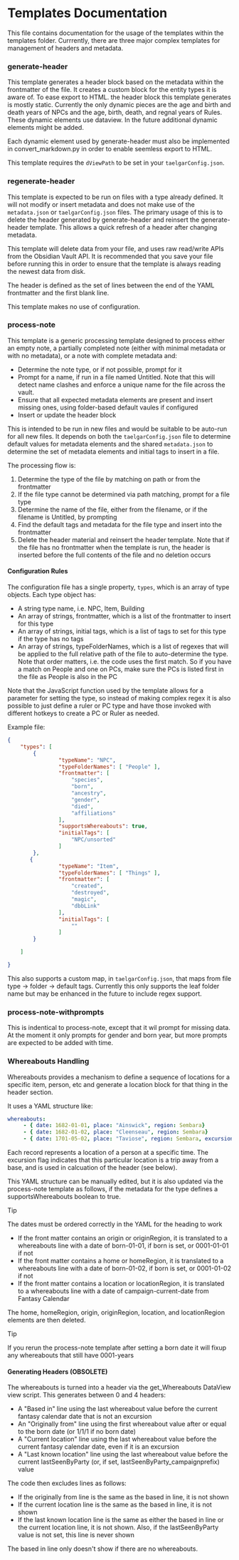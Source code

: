 # Templates Documentation

This file contains documentation for the usage of the templates within the templates folder. Currrently, there are three major complex templates for management of headers and metadata.

### generate-header
This template generates a header block based on the metadata within the frontmatter of the file. It creates a custom block for the entity types it is aware of. To ease export to HTML. the header block this template generates is mostly static. Currently the only dynamic pieces are the age and birth and death years of NPCs and the age, birth, death, and regnal years of Rules. These dynamic elements use dataview. In the future additional dynamic elements might be added.

Each dynamic element used by generate-header must also be implemented in convert_markdown.py in order to enable seemless export to HTML.

This template requires the `dViewPath` to be set in your `taelgarConfig.json`. 

### regenerate-header
This template is expected to be run on files with a type already defined. It will not modify or insert metadata and does not make use of the `metadata.json` or `taelgarConfig.json` files. The primary usage of this is to delete the header generated by generate-header and reinsert the generate-header template. This allows a quick refresh of a header after changing metadata.

This template will delete data from your file, and uses raw read/write APIs from the Obsidian Vault API. It is recommended that you save your file before running this in order to ensure that the template is always reading the newest data from disk.

The header is defined as the set of lines between the end of the YAML frontmatter and the first blank line.

This template makes no use of configuration. 

### process-note
This template is a generic processing template designed to process either an empty note, a partially completed note (either with minimal metadata or with no metadata), or a note with complete metadata and:

* Determine the note type, or if not possible, prompt for it
* Prompt for a name, if run in a file named Untitled. Note that this will detect name clashes and enforce a unique name for the file across the vault.
* Ensure that all expected metadata elements are present and insert missing ones, using folder-based default vaules if configured
* Insert or update the header block

This is intended to be run in new files and would be suitable to be auto-run for all new files. It depends on both the `taelgarConfig.json` file to determine default values for metadata elements and the shared `metadata.json` to determine the set of metadata elements and initial tags to insert in a file.

The processing flow is:
1. Determine the type of the file by matching on path or from the frontmatter
2. If the file type cannot be determined via path matching, prompt for a file type
3. Determine the name of the file, either from the filename, or if the filename is Untitled, by prompting
4. Find the default tags and metadata for the file type and insert into the frontmatter
5. Delete the header material and reinsert the header template. Note that if the file has no frontmatter when the template is run, the header is inserted before the full contents of the file and no deletion occurs

#### Configuration Rules

The configuration file has a single property, `types`, which is an array of type objects. Each type object has:
* A string type name, i.e. NPC, Item, Building
* An array of strings, frontmatter, which is a list of the frontmatter to insert for this type
* An array of strings, initial tags, which is a list of tags to set for this type if the type has no tags
* An array of strings, typeFolderNames, which is a list of regexes that will be applied to the full relative path of the file to auto-determine the type. Note that order matters, i.e. the code uses the first match. So if you have a match on People and one on PCs, make sure the PCs is listed first in the file as People is also in the PC 

Note that the JavaScript function used by the template allows for a parameter for setting the type, so instead of making complex regex it is also possible to just define a ruler or PC type and have those invoked with different hotkeys to create a PC or Ruler as needed.

Example file:
```json
{
    "types": [
        {
                "typeName": "NPC",
                "typeFolderNames": [ "People" ],
                "frontmatter": [
                    "species",
                    "born",
                    "ancestry",
                    "gender",
                    "died",                    
                    "affiliations"
                ],      
                "supportsWhereabouts": true,
                "initialTags": [
                    "NPC/unsorted"
                ]            
        },
       {
                "typeName": "Item",
                "typeFolderNames": [ "Things" ],
                "frontmatter": [
                    "created",
                    "destroyed",
                    "magic",
                    "dbbLink"
                ],      
                "initialTags": [
                    ""
                ]            
        }

    ]

}
```

This also supports a custom map, in `taelgarConfig.json`, that maps from file type -> folder -> default tags. Currently this only supports the leaf folder name but may be enhanced in the future to include regex support.

### process-note-withprompts
This is indentical to process-note, except that it wil prompt for missing data. At the moment it only prompts for gender and born year, but more prompts are expected to be added with time.

### Whereabouts Handling

Whereabouts provides a mechanism to define a sequence of locations for a specific item, person, etc and generate a location block for that thing in the header section.

It uses a YAML structure like:

```YAML
whereabouts:
     - { date: 1682-01-01, place: "Ainswick", region: Sembara}
     - { date: 1682-01-02, place: "Cleenseau", region: Sembara}
     - { date: 1701-05-02, place: "Taviose", region: Sembara, excursion: true}
```

Each record represents a location of a person at a specific time. The excursion flag indicates that this particular location is a trip away from a base, and is used in calcuation of the header (see below).

This YAML structure can be manually edited, but it is also updated via the process-note template as follows, if the metadata for the type defines a supportsWhereabouts boolean to true.

>[!Tip] 
>The dates must be ordered correctly in the YAML for the heading to work

* If the front matter contains an origin or originRegion, it is translated to a whereabouts line with a date of born-01-01, if born is set, or 0001-01-01 if not
* If the front matter contains a home or homeRegion, it is translated to a whereabouts line with a date of born-01-02, if born is set, or 0001-01-02 if not
* If the front matter contains a location or locationRegion, it is translated to a whereabouts line with a date of campaign-current-date from Fantasy Calendar

The home, homeRegion, origin, originRegion, location, and locationRegion elements are then deleted. 

>[!Tip]
>If you rerun the process-note template after setting a born date it will fixup any whereabouts that still have 0001-years

#### Generating Headers (OBSOLETE)
The whereabouts is turned into a header via the get_Whereabouts DataView view script. This generates between 0 and 4 headers:

* A "Based in" line using the last whereabout value before the current fantasy calendar date that is not an excursion 
* An "Originally from" line using the first whereabout value after or equal to the born date (or 1/1/1 if no born date)
* A "Current location" line using the last whereabout value before the current fantasy calendar date, even if it is an excursion
* A "Last known location" line using the last whereabout value before the current lastSeenByParty (or, if set, lastSeenByParty_campaignprefix) value

The code then excludes lines as follows:
* If the originally from line is the same as the based in line, it is not shown
* If the current location line is the same as the based in line, it is not shown
* If the last known location line is the same as either the based in line or the current location line, it is not shown. Also, if the lastSeenByParty value is not set, this line is never shown

The based in line only doesn't show if there are no whereabouts.